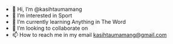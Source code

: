 - 👋 Hi, I’m @kasihtaumamang
- 👀 I’m interested in Sport
- 🌱 I’m currently learning Anything in The Word
- 💞️ I’m looking to collaborate on 
- 📫 How to reach me in my email kasihtaumamang@gmail.com

<!---
kasihtaumamang/kasihtaumamang is a ✨ special ✨ repository because its `README.md` (this file) appears on your GitHub profile.
You can click the Preview link to take a look at your changes.
--->
